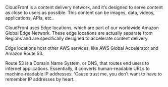 CloudFront is a content delivery network, and it’s designed to serve content as close to users as possible. This content can be images, data, videos, applications, APIs, etc..

CloudFront uses Edge locations, which are part of our worldwide Amazon Global Edge Network. These edge locations are actually separate from Regions and are specifically designed to accelerate content delivery. 

Edge locations host other AWS services, like AWS Global Accelerator and Amazon Route 53. 

Route 53 is a Domain Name System, or DNS, that routes end users to internet applications. Essentially, it converts human-readable URLs to machine-readable IP addresses. ‘Cause trust me, you don’t want to have to remember IP addresses by heart.